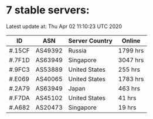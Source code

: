 # 7 stable servers:

Latest update at: Thu Apr 02 11:10:23 UTC 2020

| ID | ASN | Server Country | Online |
| -- | --- | -------------- | ------ |
| #.15CF | AS49392 | Russia | 1799 hrs |
| #.7F1D | AS63949 | Singapore | 3047 hrs |
| #.9FC3 | AS53889 | United States | 255 hrs |
| #.E069 | AS40065 | United States | 1783 hrs |
| #.2A79 | AS63949 | Japan | 463 hrs |
| #.F7DA | AS45102 | United States | 41 hrs |
| #.A682 | AS20473 | Singapore | 19 hrs |

